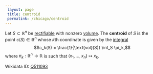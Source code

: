 ```yaml
---
 layout: page
 title: centroid
 permalink: /chicago/centroid
---
```

Let $S \subset\mathbb R^n$ be [rectifiable](https://mathgloss.github.io/MathGloss/rectifiable) with nonzero [volume](https://mathgloss.github.io/MathGloss/volume_of_a_rectifiable_set). The **centroid** of $S$ is the point $c(S) \in \mathbb R^n$ whose $k$th coordinate is given by the [integral](https://mathgloss.github.io/MathGloss/Riemann_integrable) $$c_k(S) = \frac{1}{\text{vol}(S)} \int_S \pi_k,$$ where $\pi_k:\mathbb R^n \to\mathbb R$ is such that $(x_1,\dots,x_n)\mapsto x_k$.

Wikidata ID: [Q511093](https://www.wikidata.org/wiki/Q511093)